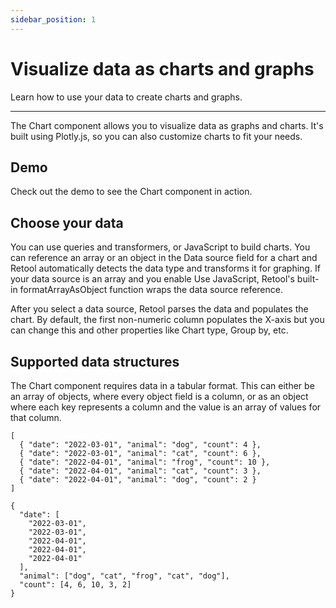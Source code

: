 ```yaml
---
sidebar_position: 1
---
```


# Visualize data as charts and graphs

Learn how to use your data to create charts and graphs.

<hr/>

The Chart component allows you to visualize data as graphs and charts. It's built using Plotly.js, so you can also customize charts to fit your needs.

## Demo
Check out the demo to see the Chart component in action.

## Choose your data
You can use queries and transformers, or JavaScript to build charts. You can reference an array or an object in the Data source field for a chart and Retool automatically detects the data type and transforms it for graphing. If your data source is an array and you enable Use JavaScript, Retool's built-in formatArrayAsObject function wraps the data source reference.

After you select a data source, Retool parses the data and populates the chart. By default, the first non-numeric column populates the X-axis but you can change this and other properties like Chart type, Group by, etc.

## Supported data structures
The Chart component requires data in a tabular format. This can either be an array of objects, where every object field is a column, or as an object where each key represents a column and the value is an array of values for that column.

```
[
  { "date": "2022-03-01", "animal": "dog", "count": 4 },
  { "date": "2022-03-01", "animal": "cat", "count": 6 },
  { "date": "2022-04-01", "animal": "frog", "count": 10 },
  { "date": "2022-04-01", "animal": "cat", "count": 3 },
  { "date": "2022-04-01", "animal": "dog", "count": 2 }
]

```

```
{
  "date": [
    "2022-03-01",
    "2022-03-01",
    "2022-04-01",
    "2022-04-01",
    "2022-04-01"
  ],
  "animal": ["dog", "cat", "frog", "cat", "dog"],
  "count": [4, 6, 10, 3, 2]
}

```